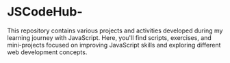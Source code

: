 # JSCodeHub-
This repository contains various projects and activities developed during my learning journey with JavaScript. Here, you'll find scripts, exercises, and mini-projects focused on improving JavaScript skills and exploring different web development concepts.
